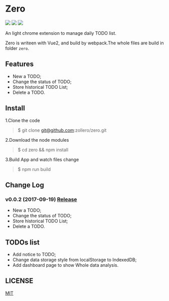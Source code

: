 # Zero

![](https://img.shields.io/badge/zero-v0.0.2-09A599.svg)
![](https://img.shields.io/badge/vue-v2-42b983.svg)
![](https://img.shields.io/badge/chrome%20web%20store-v0.0.2-1081c2.svg)


An light chrome extension to manage daily TODO list.

Zero is writeen with Vue2, and build by webpack.The whole files are build in folder `zero`.

## Features

* New a TODO;
* Change the status of TODO;
* Store historical TODO List;
* Delete a TODO.

## Install

1.Clone the code
> $ git clone git@github.com:zollero/zero.git

2.Download the node modules
> $ cd zero && npm install

3.Build App and watch files change
> $ npm run build

## Change Log

### v0.0.2 (2017-09-19) [Release](https://github.com/zollero/zero/releases/tag/v0.0.2)

* New a TODO;
* Change the status of TODO;
* Store historical TODO List;
* Delete a TODO.

## TODOs list

* Add notice to TODO;
* Change data storage style from localStorage to IndexedDB;
* Add dashboard page to show Whole data analysis.

## LICENSE

[MIT](http://opensource.org/licenses/MIT)
